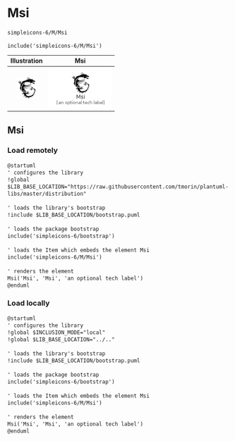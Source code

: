 # Msi


```text
simpleicons-6/M/Msi
```

```text
include('simpleicons-6/M/Msi')
```



| Illustration | Msi |
| :---: | :---: |
| ![illustration for Illustration](../../simpleicons-6/M/Msi.png) | ![illustration for Msi](../../simpleicons-6/M/Msi.Local.png) |




## Msi

### Load remotely
```plantuml
@startuml
' configures the library
!global $LIB_BASE_LOCATION="https://raw.githubusercontent.com/tmorin/plantuml-libs/master/distribution"

' loads the library's bootstrap
!include $LIB_BASE_LOCATION/bootstrap.puml

' loads the package bootstrap
include('simpleicons-6/bootstrap')

' loads the Item which embeds the element Msi
include('simpleicons-6/M/Msi')

' renders the element
Msi('Msi', 'Msi', 'an optional tech label')
@enduml
```

### Load locally
```plantuml
@startuml
' configures the library
!global $INCLUSION_MODE="local"
!global $LIB_BASE_LOCATION="../.."

' loads the library's bootstrap
!include $LIB_BASE_LOCATION/bootstrap.puml

' loads the package bootstrap
include('simpleicons-6/bootstrap')

' loads the Item which embeds the element Msi
include('simpleicons-6/M/Msi')

' renders the element
Msi('Msi', 'Msi', 'an optional tech label')
@enduml
```

